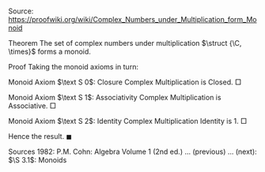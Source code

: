 # 

Source: https://proofwiki.org/wiki/Complex_Numbers_under_Multiplication_form_Monoid



Theorem
The set of complex numbers under multiplication $\struct {\C, \times}$ forms a monoid.


Proof
Taking the monoid axioms in turn:


Monoid Axiom $\text S 0$: Closure
Complex Multiplication is Closed.
$\Box$


Monoid Axiom $\text S 1$: Associativity
Complex Multiplication is Associative.
$\Box$


Monoid Axiom $\text S 2$: Identity
Complex Multiplication Identity is $1$.
$\Box$

Hence the result.
$\blacksquare$


Sources
1982: P.M. Cohn: Algebra Volume 1 (2nd ed.) ... (previous) ... (next): $\S 3.1$: Monoids




